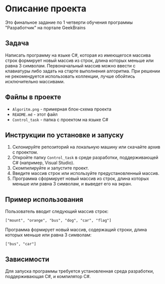 # Описание проекта
Это финальное задание по 1 четверти обучения программы "Разработчик" на портале GeekBrains
## Задача

Написать программу на языке C#, которая из имеющегося массива строк формирует новый массив из строк, длина которых меньше или равна 3 символам. Первоначальный массив можно ввести с клавиатуры либо задать на старте выполнения алгоритма. При решении не рекомендуется использовать коллекции, лучше обойтись исключительно массивами.

## Файлы в проекте

- `Algoritm.png` - примерная блок-схема проекта
- `README.md` - этот файл
- `Control_task` - папка с проектом на языке C#

## Инструкции по установке и запуску

1. Склонируйте репозиторий на локальную машину или скачайте архив с проектом.
2. Откройте папку `Control_task`  в среде разработки, поддерживающей C# (например, Visual Studio).
3. Скомпилируйте и запустите проект.
4. Введите массив строк или используйте предустановленный массив.
5. Программа сформирует новый массив из строк, длина которых меньше или равна 3 символам, и выведет его на экран.

## Пример использования

Пользователь вводит следующий массив строк:

```
["mount", "orange", "bus", "dog", "car", "flag"]
```

Программа формирует новый массив, содержащий строки, длина которых меньше или равна 3 символам:

```
["bus", "car"]
```

## Зависимости

Для запуска программы требуется установленная среда разработки, поддерживающая C#, и компилятор C#.
